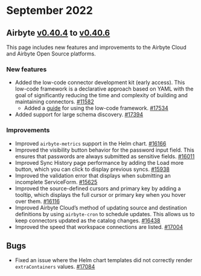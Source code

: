 # September 2022
## Airbyte [v0.40.4](https://github.com/airbytehq/airbyte/releases/tag/v0.40.4) to [v0.40.6](https://github.com/airbytehq/airbyte/releases/tag/v0.40.6)

This page includes new features and improvements to the Airbyte Cloud and Airbyte Open Source platforms. 

### New features
* Added the low-code connector development kit (early access). This low-code framework is a declarative approach based on YAML with the goal of significantly reducing the time and complexity of building and maintaining connectors. [#11582](https://github.com/airbytehq/airbyte/issues/11582)
    * Added a [guide](https://docs.airbyte.com/connector-development/config-based/low-code-cdk-overview/) for using the low-code framework. [#17534](https://github.com/airbytehq/airbyte/pull/17534)
* Added support for large schema discovery. [#17394](https://github.com/airbytehq/airbyte/pull/17394)

### Improvements
* Improved `airbyte-metrics` support in the Helm chart. [#16166](https://github.com/airbytehq/airbyte/pull/16166)
* Improved the visibility button behavior for the password input field. This ensures that passwords are always submitted as sensitive fields. [#16011](https://github.com/airbytehq/airbyte/pull/16011)
* Improved Sync History page performance by adding the Load more button, which you can click to display previous syncs. [#15938](https://github.com/airbytehq/airbyte/pull/15938)
* Improved the validation error that displays when submitting an incomplete ServiceForm. [#15625](https://github.com/airbytehq/airbyte/pull/15625)
* Improved the source-defined cursors and primary key by adding a tooltip, which displays the full cursor or primary key when you hover over them. [#16116](https://github.com/airbytehq/airbyte/pull/16116)
* Improved Airbyte Cloud’s method of updating source and destination definitions by using `airbyte-cron` to schedule updates. This allows us to keep connectors updated as the catalog changes. [#16438](https://github.com/airbytehq/airbyte/pull/16438)
* Improved the speed that workspace connections are listed. [#17004](https://github.com/airbytehq/airbyte/pull/17004)

## Bugs
* Fixed an issue where the Helm chart templates did not correctly render `extraContainers` values. [#17084](https://github.com/airbytehq/airbyte/pull/17084)
